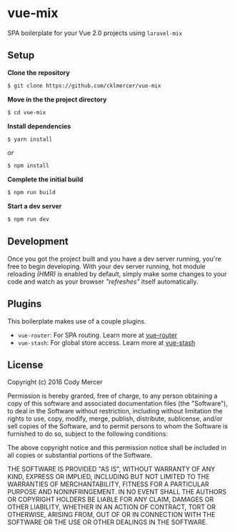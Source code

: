 # vue-mix
SPA boilerplate for your Vue 2.0 projects using `laravel-mix`

## Setup
**Clone the repository**
```bash
$ git clone https://github.com/cklmercer/vue-mix
```

**Move in the the project directory**
```bash
$ cd vue-mix
```

**Install dependencies**
```bash
$ yarn install
```
_or_
```bash
$ npm install
```

**Complete the initial build**
```bash
$ npm run build
```

**Start a dev server**
```bash
$ npm run dev
```

## Development
Once you got the project built and you have a dev server running, you're free to begin developing.
With your dev server running, hot module reloading _(HMR)_ is enabled by default, simply make some
changes to your code and watch as your browser _"refreshes"_ itself automatically.

## Plugins
This boilerplate makes use of a couple plugins.

* `vue-router`: For SPA routing. Learn more at [vue-router](https://github.com/vuejs/vue-router)
* `vue-stash`: For global store access. Learn more at [vue-stash](https://github.com/cklmercer/vue-stash)

## License
Copyright (c) 2016 Cody Mercer

Permission is hereby granted, free of charge, to any person obtaining a copy
of this software and associated documentation files (the "Software"), to deal
in the Software without restriction, including without limitation the rights
to use, copy, modify, merge, publish, distribute, sublicense, and/or sell
copies of the Software, and to permit persons to whom the Software is
furnished to do so, subject to the following conditions:

The above copyright notice and this permission notice shall be included in all
copies or substantial portions of the Software.

THE SOFTWARE IS PROVIDED "AS IS", WITHOUT WARRANTY OF ANY KIND, EXPRESS OR
IMPLIED, INCLUDING BUT NOT LIMITED TO THE WARRANTIES OF MERCHANTABILITY,
FITNESS FOR A PARTICULAR PURPOSE AND NONINFRINGEMENT. IN NO EVENT SHALL THE
AUTHORS OR COPYRIGHT HOLDERS BE LIABLE FOR ANY CLAIM, DAMAGES OR OTHER
LIABILITY, WHETHER IN AN ACTION OF CONTRACT, TORT OR OTHERWISE, ARISING FROM,
OUT OF OR IN CONNECTION WITH THE SOFTWARE OR THE USE OR OTHER DEALINGS IN THE
SOFTWARE.